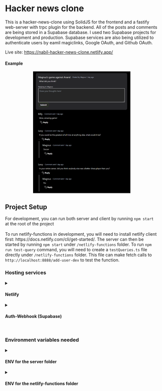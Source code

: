 # Hacker news clone

This is a hacker-news-clone using SolidJS for the frontend and a fastify web-server with trpc plugin for the backend. All of the posts and comments are being stored in a Supabase database. I used two Supabase projects for development and production. Supabase services are also being utilized to authenticate users by eamil magiclinks, Google OAuth, and Github OAuth.

Live site: https://nabil-hacker-news-clone.netlify.app/

#### Example
<center>
<img src="images/hacker-news-clone-example.png" alt="post example" height="400" />
</center>



<h2>Project Setup</h2>

<div>For development, you can run both server and client by running <code>npm start</code> at the root of the project</div>
<br />
<div>To run netlify-functions in development, you will need to install netlify client first: https://docs.netlify.com/cli/get-started/. The server can then be started by running <code>npm start</code> under <code>/netlify-functions</code> folder. To run <code>npm run test-query</code> command, you will need to create a <code>testQueries.ts</code> file directly under <code>/netlify-functions</code> folder. This file can make fetch calls to <code>http://localhost:8888/add-user-dev</code> to test the function.</div>
<h3> Hosting services </h3>
<details>
  <summary>  <h4>Netlify</h4> </summary>
  
  <div>For front end and netlify functions, we use netlify to host. The application is deployed directly from Github with this build</div>
  <img src="images/netlify-build.png" height="400" alt="netlify build" />
  <div><code>add-use</code> is a netlify serverless function which is being called by a webhook from Supabase to automatically generate an username in profile table when an user gets authenticated by Supabase. There are two functions for development and production each. </div>
</details>
  
<details>
  <summary>  <h4>Auth-Webhook (Supabase) </h4> </summary>

  
  <div>To create a webhook, go to this page in your Supabase project: https://supabase.com/dashboard/project/_/database/hooks. The webhook should look something like this:</div>
  <img src="images/supabase-webhook.png" height="400" alt="supabase webhook" />
  <div>The name of the webhook can be anything. Authorization value in http headers will be randomnly generated characters. Make sure this same value is in netlify project environment variables as <code>AUTHORIZATION_KEY</code>. For development, it will have a separate variable as <code>AUTHORIZATION_KEY_DEV</code>.</div>
</details>
  <br/>

<h3> Environment variables needed </h3>
<details>
  <summary> <h4>ENV for the server folder</h4>  </summary>
  
  <div>These values will be different for development and production because there are separate Supabase project databases for each environment.</div>
  <br/>
  <div><code>NODE_ENV</code> = "development" or "production"</div>
  <br/>
  <div><code>DATABASE_URL</code> Copy the connection string and pass the password you used to create the database into the connection string.</div>
  <img src="images/connection-string.png" alt="connection string" />
  <br/>
  <br/>
  <div><code>PROJECT_URL</code></div>
  <img src="images/project-url.png" alt="project url" />
  <br/>
  <br/>
  <div><code>SUPABASE_KEY</code> This is in API under settings in Supabase. This is under the same settings as the PROJECT_URL is in.</div>
  <img src="images/supabase-key.png" alt="alt text" />
</details>
<details>

  <summary> <h4>ENV for the netlify-functions folder</h4></summary>
  <div><code>SUPABASE_KEY</code> and <code>SUPABASE_KEY_DEV</code> have the same values as in the server ENV for production and development respectively.</div>
  <br/>
  <div><code>PROJECT_URL</code> and <code>PROJECT_URL_DEV</code> have the same values as in the server ENV for production and development respectively.</div>
  <br/>
  <div><code>AUTHORIZATION_KEY</code> and <code>AUTHORIZATION_KEY_DEV</code> have the same values as in the server ENV for production and development respectively.</div>
</details>
